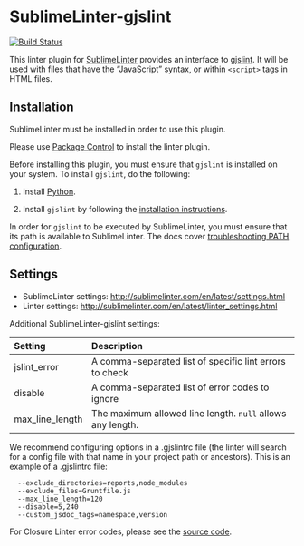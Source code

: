 SublimeLinter-gjslint
=========================

[![Build Status](https://travis-ci.org/SublimeLinter/SublimeLinter-gjslint.svg?branch=master)](https://travis-ci.org/SublimeLinter/SublimeLinter-gjslint)

This linter plugin for [SublimeLinter](https://github.com/SublimeLinter/SublimeLinter) provides an interface to [gjslint](https://developers.google.com/closure/utilities/docs/linter_howto). It will be used with files that have the “JavaScript” syntax, or within `<script>` tags in HTML files.


## Installation

SublimeLinter must be installed in order to use this plugin. 

Please use [Package Control](https://packagecontrol.io) to install the linter plugin.

Before installing this plugin, you must ensure that `gjslint` is installed on your system. To install `gjslint`, do the following:

1. Install [Python](http://python.org).

1. Install `gjslint` by following the [installation instructions](https://developers.google.com/closure/utilities/docs/linter_howto).

In order for `gjslint` to be executed by SublimeLinter, you must ensure that its path is available to SublimeLinter. The docs cover [troubleshooting PATH configuration](http://sublimelinter.com/en/latest/troubleshooting.html#finding-a-linter-executable).


## Settings

- SublimeLinter settings: http://sublimelinter.com/en/latest/settings.html
- Linter settings: http://sublimelinter.com/en/latest/linter_settings.html

Additional SublimeLinter-gjslint settings: 

|Setting|Description|
|:------|:----------|
|jslint_error|A comma-separated list of specific lint errors to check|
|disable|A comma-separated list of error codes to ignore|
|max_line_length|The maximum allowed line length. `null` allows any length.|

We recommend configuring options in a .gjslintrc file (the linter will search for a config file with that name in your project path or ancestors). This is an example of a .gjslintrc file:
```
  --exclude_directories=reports,node_modules
  --exclude_files=Gruntfile.js
  --max_line_length=120
  --disable=5,240
  --custom_jsdoc_tags=namespace,version
```
For Closure Linter error codes, please see the [source code](https://code.google.com/p/closure-linter/source/browse/trunk/closure_linter/errors.py).
